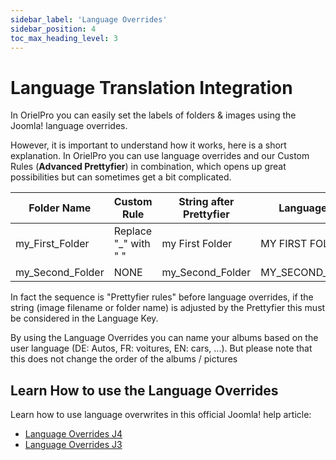 ```yaml
---
sidebar_label: 'Language Overrides'
sidebar_position: 4
toc_max_heading_level: 3
---
```


# Language Translation Integration

<p class="lead">
In OrielPro you can easily set the labels of folders & images using the Joomla! language overrides.
</p>

However, it is important to understand how it works, here is a short explanation. In OrielPro you can use language
overrides and our Custom Rules (**Advanced Prettyfier**) in combination, which opens up great possibilities but can
sometimes get a bit complicated.

| **Folder Name**  | **Custom Rule**                                                | **String after Prettyfier** | **Language Key** |
|------------------|----------------------------------------------------------------|-----------------------------|------------------|
| my_First_Folder  | <span class="badge badge--primary">Replace "_" with " "</span> | my First Folder             | MY FIRST FOLDER  |
| my_Second_Folder | <span class="badge badge--primary">NONE</span>                 | my_Second_Folder            | MY_SECOND_FOLDER |

In fact the sequence is "Prettyfier rules" before language overrides, if the string (image filename or folder name) is
adjusted by the Prettyfier this must be considered in the Language Key.

By using the Language Overrides you can name your albums based on the user language (DE: Autos, FR: voitures, EN:
cars, ...). But please note that this does not change the order of the albums / pictures

## Learn How to use the Language Overrides
Learn how to use language overwrites in this official Joomla! help article: 
- [Language Overrides J4](https://docs.joomla.org/Help40:Language_Overrides)
- [Language Overrides J3](https://docs.joomla.org/J3.x:Language_Overrides_in_Joomla)